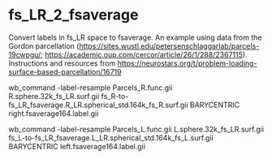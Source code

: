 # fs_LR_2_fsaverage

Convert labels in fs_LR space to fsaverage. An example using data from the Gordon parcellation (https://sites.wustl.edu/petersenschlaggarlab/parcels-19cwpgu/; https://academic.oup.com/cercor/article/26/1/288/2367115). Instructions and resources from https://neurostars.org/t/problem-loading-surface-based-parcellation/16719

wb_command -label-resample Parcels_R.func.gii R.sphere.32k_fs_LR.surf.gii fs_R-to-fs_LR_fsaverage.R_LR.spherical_std.164k_fs_R.surf.gii BARYCENTRIC right.fsaverage164.label.gii

wb_command -label-resample Parcels_L.func.gii L.sphere.32k_fs_LR.surf.gii fs_L-to-fs_LR_fsaverage.L_LR.spherical_std.164k_fs_L.surf.gii BARYCENTRIC left.fsaverage164.label.gii

